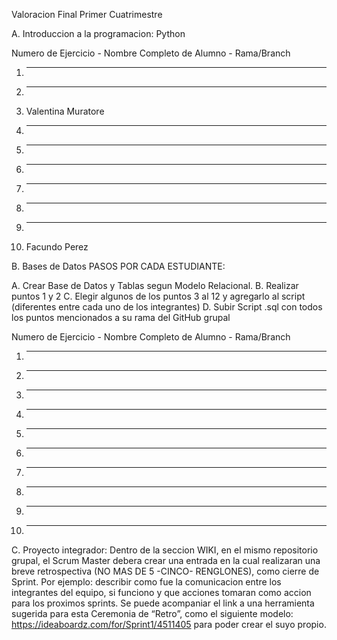 Valoracion Final Primer Cuatrimestre

A.  Introduccion a la programacion: Python

Numero de Ejercicio - Nombre Completo de Alumno - Rama/Branch

1. --------
2. --------
3. Valentina Muratore
4. --------
5. --------
6. --------
7. --------
8. --------
9. --------
10. Facundo Perez 



B. Bases de Datos
PASOS POR CADA ESTUDIANTE: 

A. Crear Base de Datos y Tablas segun Modelo Relacional.
B. Realizar puntos 1 y 2
C. Elegir algunos de los puntos 3 al 12 y agregarlo al script  (diferentes entre cada uno de los integrantes)
D. Subir Script .sql con todos los puntos mencionados a su rama del GitHub grupal

Numero de Ejercicio - Nombre Completo de Alumno - Rama/Branch

1. --------
2. --------
3. --------
4. --------
5. --------
6. --------
7. --------
8. --------
9. --------
10. --------



C. Proyecto integrador: 
Dentro de la seccion WIKI, en el mismo repositorio grupal, el Scrum Master debera crear una entrada en la cual realizaran una breve retrospectiva (NO MAS DE 5 -CINCO- RENGLONES), como cierre de Sprint. Por ejemplo: describir como fue la comunicacion entre los integrantes del equipo, si funciono y que acciones tomaran como accion para los proximos sprints. Se puede acompaniar el link a una herramienta sugerida para esta Ceremonia de “Retro”, como el siguiente modelo: https://ideaboardz.com/for/Sprint1/4511405 para poder crear el suyo propio.
